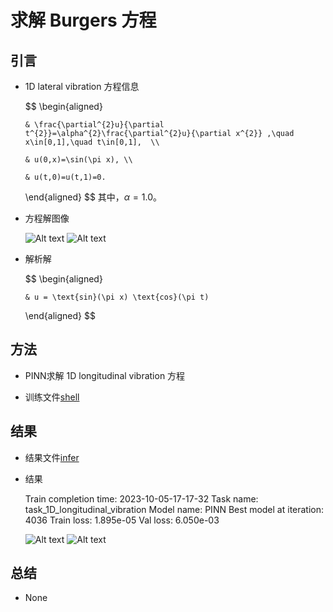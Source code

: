 # 求解 Burgers 方程


## 引言

- 1D lateral vibration 方程信息
  
  $$ 
  \begin{aligned}

      & \frac{\partial^{2}u}{\partial t^{2}}=\alpha^{2}\frac{\partial^{2}u}{\partial x^{2}} ,\quad x\in[0,1],\quad t\in[0,1],  \\

      & u(0,x)=\sin(\pi x), \\

      & u(t,0)=u(t,1)=0.

  \end{aligned}
  $$
  其中，$\alpha=1.0$。

- 方程解图像
  
  ![Alt text](figures/equation_physics.jpg)
  ![Alt text](figures/equation_solution.jpg)

- 解析解

  $$ 
  \begin{aligned}

      & u = \text{sin}(\pi x) \text{cos}(\pi t)

  \end{aligned}
  $$

## 方法

- PINN求解 1D longitudinal vibration 方程

- 训练文件[shell](run.sh)
    
## 结果

- 结果文件[infer](analysis/infer.ipynb)
- 结果

    Train completion time: 2023-10-05-17-17-32
    Task name: task_1D_longitudinal_vibration
    Model name: PINN
    Best model at iteration: 4036
    Train loss: 1.895e-05
    Val loss: 6.050e-03
    
    ![Alt text](figures/loss_curve.png)
    ![Alt text](figures/1D_longitudinal_vibration_result.png)


## 总结

- None